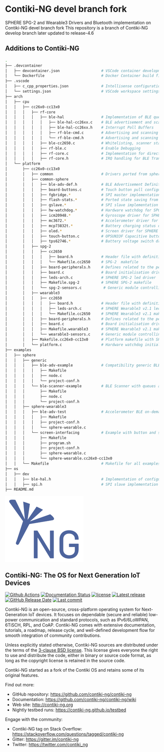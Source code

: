 # Contiki-NG devel branch fork

SPHERE SPG-2 and Wearable3 Drivers and Bluetooth implementation on Contiki-NG devel branch fork
This repository is a branch of Contiki-NG develop branch later updated to release-4.6

## Additions to Contiki-NG

```sh
.
├── .devcontainer                        
│   ├── devcontainer.json                   # VSCode container development settings
│   └── Dockerfile                          # Docker Container build file
├── .vscode
│   ├── c_cpp_properties.json               # Intellisense configurations for different SPHERE hardware examples 
│   └── settings.json                       # VSCode workspace settings
├── arch
│   ├── cpu
│   │   ├── cc26x0-cc13x0
│   │   │   ├── rf-core
│   │   │   │   ├── ble-hal                 # Implementation of BLE queue for Advertising/Scanning (modifications)
│   │   │   │   │   ├── ble-hal-cc26xx.c    # BLE advertisement and scanning queue and whitelisting implementation
│   │   │   │   │   ├── ble-hal-cc26xx.h    # Interrupt Poll Buffers
│   │   │   │   │   ├── rf-ble-cmd.c        # Advertising and scanning queue instructions with whitelisting 
│   │   │   │   │   └── rf-ble-cmd.h        # Advertising and scanning queue instructions with whitelisting 
│   │   │   │   ├── ble-cc2650.c            # Whitelisting, scanner status,advertising queue and scan request implementation
│   │   │   │   ├── rf-ble.c                # Enable Debugging
│   │   │   │   ├── rf-core.c               # Implementation for directive BLE_CONF_WITH_SCANNER
│   │   │   │   ├── rf-core.h               # IRQ handling for BLE Transmissions
│   └── platform
│       ├── cc26x0-cc13x0
│       │   ├── common                      # Drivers ported from sphere-cng
│       │   ├── common-sphere
│       │   │   ├── ble-adv-def.h           # BLE Advertisement Definitions
│       │   │   ├── board-buttons.c         # Touch button pull configuration
│       │   │   ├── fgbridge.*              # SPI master implementation on SPG-2
│       │   │   ├── flash-stats.*           # Ported state saving from sphere-cng
│       │   │   ├── gslave.*                # SPI slave implementation on SPG-2
│       │   │   ├── hw-watchdog.*           # Hardware watchdog for SPG-2 
│       │   │   ├── icm20948.*              # Gyroscope driver for SPHERE Wearable3 v2.1
│       │   │   ├── mc3672.*                # Accelerometer driver for SPHERE Wearable3 v2.1
│       │   │   ├── mcp73832t.*             # Battery charging status driver for SPHERE Wearable3 v2.1
│       │   │   ├── oled.*                  # Screen driver for SPHERE Wearable3 v2.1
│       │   │   ├── touch-button.c          # OPSUN33F Capacitive button for SPHERE Wearable3 v2.1
│       │   │   ├── tps62746.*              # Battery voltage switch driver for SPHERE Wearable3 v2.1
│       │   ├── spg-2
│       │   │   ├── cc2650
│       │   │   │   ├── board.h             # Header file with definitions related to the I/O connections on the SPG-2 
│       │   │   │   └── Makefile.cc2650     # SPG-2  makefile
│       │   │   ├── board-peripherals.h     # Defines related to the peripherals of the SPHERE SPG-2
│       │   │   ├── board.c                 # Board initialisation driver for the SPHERE SPG-2
│       │   │   ├── leds-arch.c             # SPHERE SPG-2 led driver
│       │   │   ├── Makefile.spg-2          # SPHERE SPG-2 makefile
│       │   │   └── spg-2-sensors.c          # Generic module controlling sensors on the SPHERE SPG-2
│       │   ├── wearable3
│       │   │   ├── cc2650
│       │   │   │   ├── board.h             # Header file with definitions related to the I/O connections on the SPHERE Wearable3 v2.1
│       │   │   │   ├── leds-arch.c         # SPHERE Wearable3 v2.1 led driver
│       │   │   │   └── Makefile.cc2650     # SPHERE Wearable3 v2.1 makefile
│       │   │   ├── board-peripherals.h     # Defines related to the peripherals of the SPHERE Wearable3 v2.1
│       │   │   ├── board.c                 # Board initialisation driver for the SPHERE Wearable3 v2.1
│       │   │   ├── Makefile.wearable3      # SPHERE Wearable3 v2.1 makefile
│       │   │   └── wearable3-sensors.c     # Generic module controlling sensors on the SPHERE Wearable3 v2.1
│       │   ├── Makefile.cc26x0-cc13x0      # Platform makefile with SPHERE Wearable3 v2.1 and SPG-2 
│       │   └── platform.c                  # Hardware watchdog initialisation addition
├── examples
│   ├── sphere
│   │   ├── generic
│   │   │   ├── ble-adv-example             # Compatibility generic BLE advertisement example
│   │   │   │   ├── Makefile
│   │   │   │   ├── node.c
│   │   │   │   └── project-conf.h
│   │   │   └── ble-scanner-example         # BLE Scanner with queues and interrupt callbacks
│   │   │       ├── Makefile
│   │   │       ├── node.c
│   │   │       └── project-conf.h
│   │   ├── sphere-wearable3
│   │   │   ├── ble-adv-test                # Accelerometer BLE on-demand advertisement with radio queue implementation
│   │   │   │   ├── Makefile
│   │   │   │   ├── project-conf.h
│   │   │   │   └── sphere-wearable.c
│   │   │   └── screen-interfacing          # Example with button and screen functionality
│   │   │       ├── Makefile
│   │   │       ├── program.sh
│   │   │       ├── project-conf.h
│   │   │       ├── sphere-wearable.c
│   │   │       └── sphere-wearable.cc26x0-cc13x0
│   │   └── Makefile                        # Makefile for all examples
├── os
│   ├── dev
│   │   ├── ble-hal.h                       # Implementation of configurable scan request
│   │   ├── spi.h                           # SPI slave implementation
├── README.md                               
```

<img src="https://github.com/contiki-ng/contiki-ng.github.io/blob/master/images/logo/Contiki_logo_2RGB.png" alt="Logo" width="256">

## Contiki-NG: The OS for Next Generation IoT Devices

[![Github Actions](https://github.com/contiki-ng/contiki-ng/workflows/CI/badge.svg?branch=develop)](https://github.com/contiki-ng/contiki-ng/actions)
[![Documentation Status](https://readthedocs.org/projects/contiki-ng/badge/?version=master)](https://contiki-ng.readthedocs.io/en/master/?badge=master)
[![license](https://img.shields.io/badge/license-3--clause%20bsd-brightgreen.svg)](https://github.com/contiki-ng/contiki-ng/blob/master/LICENSE.md)
[![Latest release](https://img.shields.io/github/release/contiki-ng/contiki-ng.svg)](https://github.com/contiki-ng/contiki-ng/releases/latest)
[![GitHub Release Date](https://img.shields.io/github/release-date/contiki-ng/contiki-ng.svg)](https://github.com/contiki-ng/contiki-ng/releases/latest)
[![Last commit](https://img.shields.io/github/last-commit/contiki-ng/contiki-ng.svg)](https://github.com/contiki-ng/contiki-ng/commit/HEAD)

Contiki-NG is an open-source, cross-platform operating system for Next-Generation IoT devices. It focuses on dependable (secure and reliable) low-power communication and standard protocols, such as IPv6/6LoWPAN, 6TiSCH, RPL, and CoAP. Contiki-NG comes with extensive documentation, tutorials, a roadmap, release cycle, and well-defined development flow for smooth integration of community contributions.

Unless explicitly stated otherwise, Contiki-NG sources are distributed under
the terms of the [3-clause BSD license](LICENSE.md). This license gives
everyone the right to use and distribute the code, either in binary or
source code format, as long as the copyright license is retained in
the source code.

Contiki-NG started as a fork of the Contiki OS and retains some of its original features.

Find out more:

* GitHub repository: https://github.com/contiki-ng/contiki-ng
* Documentation: https://github.com/contiki-ng/contiki-ng/wiki
* Web site: http://contiki-ng.org
* Nightly testbed runs: https://contiki-ng.github.io/testbed

Engage with the community:

* Contiki-NG tag on Stack Overflow: https://stackoverflow.com/questions/tagged/contiki-ng
* Gitter: https://gitter.im/contiki-ng
* Twitter: https://twitter.com/contiki_ng